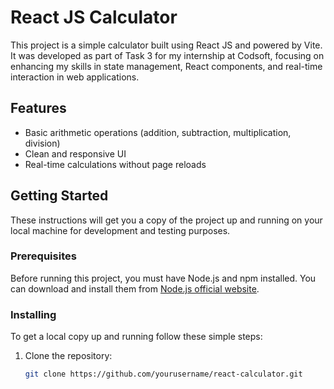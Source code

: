# React JS Calculator

This project is a simple calculator built using React JS and powered by Vite. It was developed as part of Task 3 for my internship at Codsoft, focusing on enhancing my skills in state management, React components, and real-time interaction in web applications.

## Features

- Basic arithmetic operations (addition, subtraction, multiplication, division)
- Clean and responsive UI
- Real-time calculations without page reloads

## Getting Started

These instructions will get you a copy of the project up and running on your local machine for development and testing purposes.

### Prerequisites

Before running this project, you must have Node.js and npm installed. You can download and install them from [Node.js official website](https://nodejs.org/).

### Installing

To get a local copy up and running follow these simple steps:

1. Clone the repository:
   ```bash
   git clone https://github.com/yourusername/react-calculator.git
